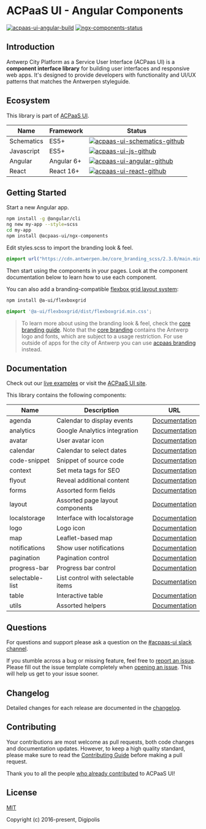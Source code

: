 # ACPaaS UI - Angular Components

[![acpaas-ui-angular-build]][acpaas-ui-angular-travis]
[![ngx-components-status]][ngx-components-package]

## Introduction

Antwerp City Platform as a Service User Interface (ACPaas UI) is a **component interface library** for building user interfaces and responsive web apps. It's designed to provide developers with functionality and UI/UX patterns that matches the Antwerpen styleguide.

## Ecosystem

This library is part of [ACPaaS UI][acpaas-ui].

| Name              | Framework  | Status  |
| ----------------- | ---------- | ------- |
| Schematics        | ES5+       | [![acpaas-ui-schematics-github]][acpaas-ui-schematics] |
| Javascript        | ES5+       | [![acpaas-ui-js-github]][acpaas-ui-js] |
| Angular           | Angular 6+ | [![acpaas-ui-angular-github]][acpaas-ui-angular] |
| React             | React 16+  | [![acpaas-ui-react-github]][acpaas-ui-react] |

## Getting Started

Start a new Angular app.

```sh
npm install -g @angular/cli
ng new my-app --style=scss
cd my-app
npm install @acpaas-ui/ngx-components
```

Edit styles.scss to import the branding look & feel.

```scss
@import url("https://cdn.antwerpen.be/core_branding_scss/2.3.0/main.min.css");
```

Then start using the components in your pages. Look at the component documentation below to learn how to use each component.

You can also add a branding-compatible [flexbox grid layout system][flexboxgrid]:

```sh
npm install @a-ui/flexboxgrid
```

```scss
@import '@a-ui/flexboxgrid/dist/flexboxgrid.min.css';
```

> To learn more about using the branding look & feel, check the [core branding guide][branding-core-guide]. Note that the [core branding][branding-core] contains the Antwerp logo and fonts, which are subject to a usage restriction. For use outside of apps for the city of Antwerp you can use [acpaas branding][branding-acpaas] instead.

## Documentation

Check out our [live examples][acpaas-ui-angular-styleguide] or visit the [ACPaaS UI site][acpaas-ui].

This library contains the following components:

| Name           | Description                              | URL                                                       |
| -------------- | ---------------------------------------- | --------------------------------------------------------- |
| agenda         | Calendar to display events               | [Documentation](./packages/agenda/README.md)              |
| analytics      | Google Analytics integration             | [Documentation](./packages/analytics/README.md)           |
| avatar         | User avatar icon                         | [Documentation](./packages/avatar/README.md)              |
| calendar       | Calendar to select dates                 | [Documentation](./packages/calendar/README.md)            |
| code-snippet   | Snippet of source code                   | [Documentation](./packages/code-snippet/README.md)        |
| context        | Set meta tags for SEO                    | [Documentation](./packages/context/README.md)             |
| flyout         | Reveal additional content                | [Documentation](./packages/flyout/README.md)              |
| forms          | Assorted form fields                     | [Documentation](./packages/forms/README.md)               |
| layout         | Assorted page layout components          | [Documentation](./packages/layout/README.md)              |
| localstorage   | Interface with localstorage              | [Documentation](./packages/localstorage/README.md)        |
| logo           | Logo icon                                | [Documentation](./packages/logo/README.md)                |
| map            | Leaflet-based map                        | [Documentation](./packages/map/README.md)                 |
| notifications  | Show user notifications                  | [Documentation](./packages/notifications/README.md)       |
| pagination     | Pagination control                       | [Documentation](./packages/pagination/README.md)          |
| progress-bar   | Progress bar control                     | [Documentation](./packages/progress-bar/README.md)        |
| selectable-list| List control with selectable items       | [Documentation](./packages/selectable-list/README.md)     |
| table          | Interactive table                        | [Documentation](./packages/table/README.md)               |
| utils          | Assorted helpers                         | [Documentation](./packages/utils/README.md)               |

## Questions

For questions and support please ask a question on the [#acpaas-ui slack channel][acpaas-ui-slack].

If you stumble across a bug or missing feature, feel free to [report an issue][acpaas-ui-angular-issues]. Please fill out the issue template completely when [opening an issue][acpaas-ui-angular-issues]. This will help us get to your issue sooner.

## Changelog

Detailed changes for each release are documented in the [changelog](./CHANGELOG.md).

## Contributing

Your contributions are most welcome as pull requests, both code changes and documentation updates. However, to keep a high quality standard, please make sure to read the [Contributing Guide](./CONTRIBUTING.md) before making a pull request.

Thank you to all the people [who already contributed][acpaas-ui-angular-contributors] to ACPaaS UI!

## License

[MIT](./LICENSE.md)

Copyright (c) 2016-present, Digipolis

<!-- Generic Links -->
[acpaas-ui]: https://acpaas-ui.digipolis.be
[acpaas-ui-slack]: https://dgpls.slack.com/messages/C4M60PQJF
[flexboxgrid]: https://github.com/a-ui/core_flexboxgrid_scss

<!-- Travis -->
[acpaas-ui-angular-build]: https://img.shields.io/travis/digipolisantwerp/acpaas-ui_angular.svg
[acpaas-ui-angular-travis]: https://travis-ci.org/digipolisantwerp/acpaas-ui_angular

<!-- Github links -->

<!-- Github URL -->
[acpaas-ui-schematics]: https://github.com/digipolisantwerp/acpaas-ui_schematics
[acpaas-ui-js]: https://github.com/digipolisantwerp/acpaas-ui_js
[acpaas-ui-angular]: https://github.com/digipolisantwerp/acpaas-ui_angular
[acpaas-ui-angular-styleguide]: https://digipolisantwerp.github.io/acpaas-ui_angular
[acpaas-ui-angular-issues]: https://github.com/digipolisantwerp/acpaas-ui_angular/issues
[acpaas-ui-angular-contributors]: https://github.com/digipolisantwerp/acpaas-ui_angular/graphs/contributors
[acpaas-ui-react]: https://github.com/digipolisantwerp/acpaas-ui_react
[branding-core]: https://github.com/a-ui/core_branding_scss
[branding-core-guide]: https://a-ui.github.io/core_branding_scss/
[branding-acpaas]: https://github.com/a-ui/acpaas_branding_scss

<!-- Github Version Badge -->
[acpaas-ui-schematics-github]: https://img.shields.io/github/package-json/v/digipolisantwerp/acpaas-ui_schematics.svg
[acpaas-ui-angular-github]: https://img.shields.io/github/package-json/v/digipolisantwerp/acpaas-ui_angular.svg
[acpaas-ui-js-github]: https://img.shields.io/github/package-json/v/digipolisantwerp/acpaas-ui_js.svg
[acpaas-ui-react-github]: https://img.shields.io/github/package-json/v/digipolisantwerp/acpaas-ui_react.svg

<!-- NPM Package links -->
[ngx-components-package]: https://www.npmjs.com/package/@acpaas-ui/ngx-components

<!-- NPM Version Badge -->
[ngx-components-status]: https://img.shields.io/npm/v/@acpaas-ui/ngx-components.svg
